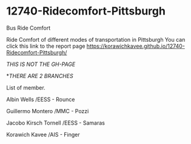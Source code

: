 # 12740-Ridecomfort-Pittsburgh

Bus Ride Comfort 

Ride Comfort of different modes of transportation in Pittsburgh
You can click this link to the report page
https://korawichkavee.github.io/12740-Ridecomfort-Pittsburgh/

*THIS IS NOT THE GH-PAGE*

**THERE ARE 2 BRANCHES*

List of member.

Albin Wells /EESS - Rounce

Guillermo Montero /MMC - Pozzi

Jacobo Kirsch Tornell /EESS - Samaras

Korawich Kavee  /AIS - Finger

